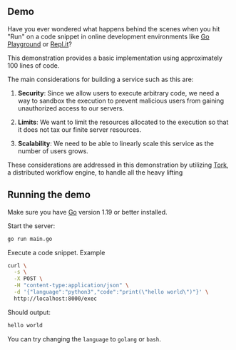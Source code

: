 ## Demo

Have you ever wondered what happens behind the scenes when you hit "Run" on a code snippet in online development environments like [Go Playground](https://go.dev/play/) or [Repl.it](https://replit.com/)?

This demonstration provides a basic implementation using approximately 100 lines of code.

The main considerations for building a service such as this are:

1.  **Security**: Since we allow users to execute arbitrary code, we need a way to sandbox the execution to prevent malicious users from gaining unauthorized access to our servers.

2.  **Limits**: We want to limit the resources allocated to the execution so that it does not tax our finite server resources.

3.  **Scalability**: We need to be able to linearly scale this service as the number of users grows.

These considerations are addressed in this demonstration by utilizing [Tork](https://github.com/runabol/tork), a distributed workflow engine, to handle all the heavy lifting

## Running the demo

Make sure you have [Go](https://golang.org/) version 1.19 or better installed.

Start the server:

```bash
go run main.go
```

Execute a code snippet. Example

```bash
curl \
  -s \
  -X POST \
  -H "content-type:application/json" \
  -d '{"language":"python3","code":"print(\"hello world\")"}' \
  http://localhost:8000/exec
```

Should output:

```bash
hello world
```

You can try changing the `language` to `golang` or `bash`.
